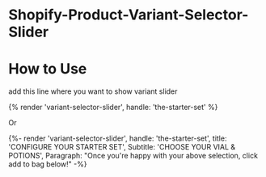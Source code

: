# Shopify-Product-Variant-Selector-Slider
How to Use
===========

add this line where you want to show variant slider

{% render 'variant-selector-slider', handle: 'the-starter-set' %}

Or 

<!-- dynamicaly add product variants by this code - Code by iShopifyexpert - Aaliyan Gul -->
{%- render 'variant-selector-slider', 
    handle: 'the-starter-set', 
    title: 'CONFIGURE YOUR STARTER SET', Subtitle: 'CHOOSE YOUR VIAL & POTIONS', 
    Paragraph: "Once you're happy with your above selection, click add to bag below!"
-%}
